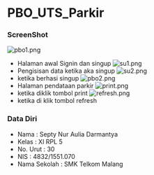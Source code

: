 # PBO_UTS_Parkir

### ScreenShot
![pbo1.png](https://s14.postimg.org/rnl5pqvtd/pbo1.png)
- Halaman awal Signin dan singup
![su1.png](https://s3.postimg.org/y2s0livs3/su1.png)
- Pengisisan data ketika aka singup
![su2.png](https://s22.postimg.org/hyglovn5t/su2.png)
- ketika berhasi singup
![pbo2.png](https://s1.postimg.org/p0gp7tob3/pbo2.png)
- Halaman pendataan parkir
![print.png](https://s7.postimg.org/qxuqnuuij/print.png)
- ketika diklik tombol print
![refresh.png](https://s7.postimg.org/6xesxil57/refresh.png)
- ketika di klik tombol refresh

### Data Diri
- Nama : Septy Nur Aulia Darmantya
- Kelas : XI RPL 5
- No. Urut : 30
- NIS : 4832/1551.070
- Nama Sekolah : SMK Telkom Malang
